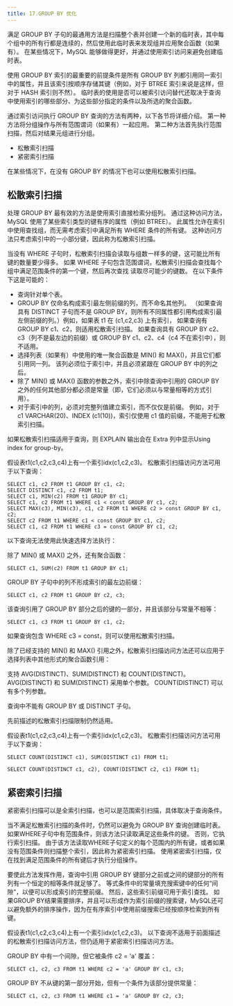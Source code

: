 ```yaml
---
title: 17.GROUP BY 优化
---
```

满足 GROUP BY 子句的最通用方法是扫描整个表并创建一个新的临时表，其中每个组中的所有行都是连续的，然后使用此临时表来发现组并应用聚合函数（如果有）。 在某些情况下，MySQL 能够做得更好，并通过使用索引访问来避免创建临时表。

使用 GROUP BY 索引的最重要的前提条件是所有 GROUP BY 列都引用同一索引中的属性，并且该索引按顺序存储其键（例如，对于 BTREE 索引来说是这样，但对于 HASH 索引则不然）。 临时表的使用是否可以被索引访问替代还取决于查询中使用索引的哪些部分、为这些部分指定的条件以及所选的聚合函数。

通过索引访问执行 GROUP BY 查询的方法有两种，以下各节将详细介绍。 第一种方法将分组操作与所有范围谓词（如果有）一起应用。 第二种方法首先执行范围扫描，然后对结果元组进行分组。

* 松散索引扫描
* 紧密索引扫描

在某些情况下，在没有 GROUP BY 的情况下也可以使用松散索引扫描。

## 松散索引扫描

处理 GROUP BY 最有效的方法是使用索引直接检索分组列。 通过这种访问方法，MySQL 使用了某些索引类型的键有序的属性（例如 BTREE）。 此属性允许在索引中使用查找组，而无需考虑索引中满足所有 WHERE 条件的所有键。 这种访问方法只考虑索引中的一小部分键，因此称为松散索引扫描。

当没有 WHERE 子句时，松散索引扫描会读取与组数一样多的键，这可能比所有键的数量要少得多。 如果 WHERE 子句包含范围谓词，松散索引扫描会查找每个组中满足范围条件的第一个键，然后再次查找 读取尽可能少的键数。 在以下条件下这是可能的：

* 查询针对单个表。
* GROUP BY 仅命名构成索引最左侧前缀的列，而不命名其他列。 （如果查询具有 DISTINCT 子句而不是 GROUP BY，则所有不同属性都引用构成索引最左侧前缀的列。）例如，如果表 t1 在 (c1,c2,c3) 上有索引， 如果查询有 GROUP BY c1、c2，则适用松散索引扫描。 如果查询具有 GROUP BY c2、c3（列不是最左边的前缀）或 GROUP BY c1、c2、c4（c4 不在索引中），则不适用。
* 选择列表（如果有）中使用的唯一聚合函数是 MIN() 和 MAX()，并且它们都引用同一列。 该列必须位于索引中，并且必须紧跟在 GROUP BY 中的列之后。
* 除了 MIN() 或 MAX() 函数的参数之外，索引中除查询中引用的 GROUP BY 之外的任何其他部分都必须是常量（即，它们必须以与常量相等的方式引用）。
* 对于索引中的列，必须对完整列值建立索引，而不仅仅是前缀。 例如，对于 c1 VARCHAR(20)、INDEX (c1(10))，索引仅使用 c1 值的前缀，不能用于松散索引扫描。

如果松散索引扫描适用于查询，则 EXPLAIN 输出会在 Extra 列中显示Using index for group-by。

假设表t1(c1,c2,c3,c4)上有一个索引idx(c1,c2,c3)。 松散索引扫描访问方法可用于以下查询：

```
SELECT c1, c2 FROM t1 GROUP BY c1, c2;
SELECT DISTINCT c1, c2 FROM t1;
SELECT c1, MIN(c2) FROM t1 GROUP BY c1;
SELECT c1, c2 FROM t1 WHERE c1 < const GROUP BY c1, c2;
SELECT MAX(c3), MIN(c3), c1, c2 FROM t1 WHERE c2 > const GROUP BY c1, c2;
SELECT c2 FROM t1 WHERE c1 < const GROUP BY c1, c2;
SELECT c1, c2 FROM t1 WHERE c3 = const GROUP BY c1, c2;
```

以下查询无法使用此快速选择方法执行：

除了 MIN() 或 MAX() 之外，还有聚合函数：

```
SELECT c1, SUM(c2) FROM t1 GROUP BY c1;
```

GROUP BY 子句中的列不形成索引的最左边前缀：

```
SELECT c1, c2 FROM t1 GROUP BY c2, c3;
```

该查询引用了 GROUP BY 部分之后的键的一部分，并且该部分与常量不相等：

```
SELECT c1, c3 FROM t1 GROUP BY c1, c2;
```

如果查询包含 WHERE c3 = const，则可以使用松散索引扫描。

除了已经支持的 MIN() 和 MAX() 引用之外，松散索引扫描访问方法还可以应用于选择列表中其他形式的聚合函数引用：

支持 AVG(DISTINCT)、SUM(DISTINCT) 和 COUNT(DISTINCT)。 AVG(DISTINCT) 和 SUM(DISTINCT) 采用单个参数。 COUNT(DISTINCT) 可以有多个列参数。

查询中不能有 GROUP BY 或 DISTINCT 子句。

先前描述的松散索引扫描限制仍然适用。

假设表t1(c1,c2,c3,c4)上有一个索引idx(c1,c2,c3)。 松散索引扫描访问方法可用于以下查询：

```
SELECT COUNT(DISTINCT c1), SUM(DISTINCT c1) FROM t1;

SELECT COUNT(DISTINCT c1, c2), COUNT(DISTINCT c2, c1) FROM t1;
```

## 紧密索引扫描

紧密索引扫描可以是全索引扫描，也可以是范围索引扫描，具体取决于查询条件。

当不满足松散索引扫描的条件时，仍然可以避免为 GROUP BY 查询创建临时表。 如果WHERE子句中有范围条件，则该方法只读取满足这些条件的键。 否则，它执行索引扫描。 由于该方法读取WHERE子句定义的每个范围内的所有键，或者如果没有范围条件则扫描整个索引，因此称为紧密索引扫描。 使用紧密索引扫描，仅在找到满足范围条件的所有键后才执行分组操作。

要使此方法发挥作用，查询中引用 GROUP BY 键部分之前或之间的键部分的所有列有一个恒定的相等条件就足够了。 等式条件中的常量填充搜索键中的任何“间隙”，以便可以形成索引的完整前缀。 然后，这些索引前缀可用于索引查找。 如果GROUP BY结果需要排序，并且可以形成作为索引前缀的搜索键，MySQL还可以避免额外的排序操作，因为在有序索引中使用前缀搜索已经按顺序检索到所有键。

假设表t1(c1,c2,c3,c4)上有一个索引idx(c1,c2,c3)。 以下查询不适用于前面描述的松散索引扫描访问方法，但仍适用于紧密索引扫描访问方法。

GROUP BY 中有一个间隙，但它被条件 c2 = 'a' 覆盖：

```
SELECT c1, c2, c3 FROM t1 WHERE c2 = 'a' GROUP BY c1, c3;
```

GROUP BY 不从键的第一部分开始，但有一个条件为该部分提供常量：

```
SELECT c1, c2, c3 FROM t1 WHERE c1 = 'a' GROUP BY c2, c3;
```
